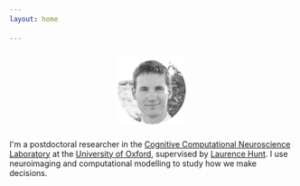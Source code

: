 ```yaml
---
layout: home

---
```

<div style="text-align:center"><img src ="/images/cameronsr.png" vspace="10" /></div>

I'm a postdoctoral researcher in the [Cognitive Computational Neuroscience Laboratory](https://www.huntlab.co.uk/) at the [University of Oxford](http://www.ox.ac.uk/), supervised by [Laurence Hunt](https://www.ohba.ox.ac.uk/team/laurence-hunt). I use neuroimaging and computational modelling to study how we make decisions.